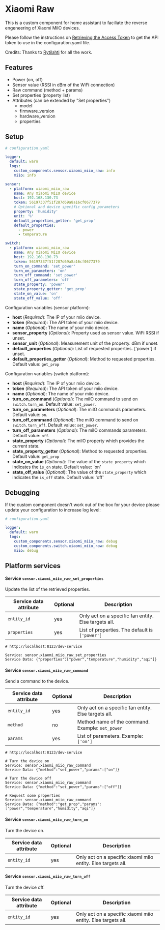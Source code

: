 # Xiaomi Raw

This is a custom component for home assistant to faciliate the reverse engeneering of Xiaomi MiIO devices.

Please follow the instructions on [Retrieving the Access Token](https://home-assistant.io/components/xiaomi/#retrieving-the-access-token) to get the API token to use in the configuration.yaml file.

Credits: Thanks to [Rytilahti](https://github.com/rytilahti/python-miio) for all the work.

## Features

* Power (on, off)
* Sensor value (RSSI in dBm of the WiFi connection)
* Raw command (method + params)
* Set properties (property list)
* Attributes (can be extended by "Set properties")
  - model
  - firmware_version
  - hardware_version
  - properties

## Setup

```yaml
# configuration.yaml

logger:
  default: warn
  logs:
    custom_components.sensor.xiaomi_miio_raw: info
    miio: info

sensor:
  - platform: xiaomi_miio_raw
    name: Any Xiaomi MiIO device
    host: 192.168.130.73
    token: 56197337f51f287d69a8a16cf0677379
    # Optional and device specific config parameters
    property: 'humidity'
    unit: '%'
    default_properties_getter: 'get_prop'
    default_properties:
      - power
      - temperature

switch:
  - platform: xiaomi_miio_raw
    name: Any Xiaomi MiIO device
    host: 192.168.130.73
    token: 56197337f51f287d69a8a16cf0677379
    turn_on_command: 'set_power'
    turn_on_parameters: 'on'
    turn_off_command: 'set_power'
    turn_off_parameters: 'off'
    state_property: 'power'
    state_property_getter: 'get_prop'
    state_on_value: 'on'
    state_off_value: 'off'

```

Configuration variables (sensor platform):
- **host** (*Required*): The IP of your miio device.
- **token** (*Required*): The API token of your miio device.
- **name** (*Optional*): The name of your miio device.
- **sensor_property** (*Optional*): Property used as sensor value. WiFi RSSI if unset.
- **sensor_unit** (*Optional*): Measurement unit of the property. dBm if unset.
- **default_properties** (*Optional*): List of requested properties. ['power'] if unset.
- **default_properties_getter** (*Optional*): Method to requested properties. Default value: `get_prop`

Configuration variables (switch platform):
- **host** (*Required*): The IP of your miio device.
- **token** (*Required*): The API token of your miio device.
- **name** (*Optional*): The name of your miio device.
- **turn_on_command** (*Optional*): The miIO command to send on `switch.turn_on`. Default value: `set_power`.
- **turn_on_parameters** (*Optional*): The miIO commands parameters. Default value: `on`.
- **turn_off_command** (*Optional*): The miIO command to send on `switch.turn_off`. Default value: `set_power`.
- **turn_off_parameters** (*Optional*): The miIO commands parameters. Default value: `off`.
- **state_property** (*Optional*): The miIO property which provides the current state.
- **state_property_getter** (*Optional*): Method to requested properties. Default value: `get_prop`
- **state_on_value** (*Optional*): The value of the `state_property` which indicates the `is_on` state. Default value: 'on'
- **state_off_value** (*Optional*): The value of the `state_property` which indicates the `is_off` state. Default value: 'off'

## Debugging

If the custom component doesn't work out of the box for your device please update your configuration to increase log level:

```yaml
# configuration.yaml

logger:
  default: warn
  logs:
    custom_components.sensor.xiaomi_miio_raw: debug
    custom_components.switch.xiaomi_miio_raw: debug
    miio: debug
```

## Platform services

#### Service `sensor.xiaomi_miio_raw_set_properties`

Update the list of the retrieved properties.

| Service data attribute    | Optional | Description                                                                |
|---------------------------|----------|----------------------------------------------------------------------------|
| `entity_id`               |      yes | Only act on a specific fan entity. Else targets all.                       |
| `properties`              |      yes | List of properties. The default is `['power']`                             |


```
# http://localhost:8123/dev-service

Service: sensor.xiaomi_miio_raw_set_properties
Service Data: {"properties":["power","temperature","humidity","aqi"]}
```

#### Service `sensor.xiaomi_miio_raw_command`

Send a command to the device.

| Service data attribute    | Optional | Description                                                                |
|---------------------------|----------|----------------------------------------------------------------------------|
| `entity_id`               |      yes | Only act on a specific fan entity. Else targets all.                       |
| `method`                  |       no | Method name of the command. Example: `set_power`                           |
| `params`                  |      yes | List of parameters. Example: `['on']`                                      |


```
# http://localhost:8123/dev-service

# Turn the device on
Service: sensor.xiaomi_miio_raw_command
Service Data: {"method":"set_power","params":["on"]}

# Turn the device off
Service: sensor.xiaomi_miio_raw_command
Service Data: {"method":"set_power","params":["off"]}

# Request some properties
Service: sensor.xiaomi_miio_raw_command
Service Data: {"method":"get_prop","params":["power","temperature","humidity","aqi"]}
```

#### Service `sensor.xiaomi_miio_raw_turn_on`

Turn the device on.

| Service data attribute    | Optional | Description                                                          |
|---------------------------|----------|----------------------------------------------------------------------|
| `entity_id`               |      yes | Only act on a specific xiaomi miio entity. Else targets all.         |

#### Service `sensor.xiaomi_miio_raw_turn_off`

Turn the device off.

| Service data attribute    | Optional | Description                                                          |
|---------------------------|----------|----------------------------------------------------------------------|
| `entity_id`               |      yes | Only act on a specific xiaomi miio entity. Else targets all.         |

